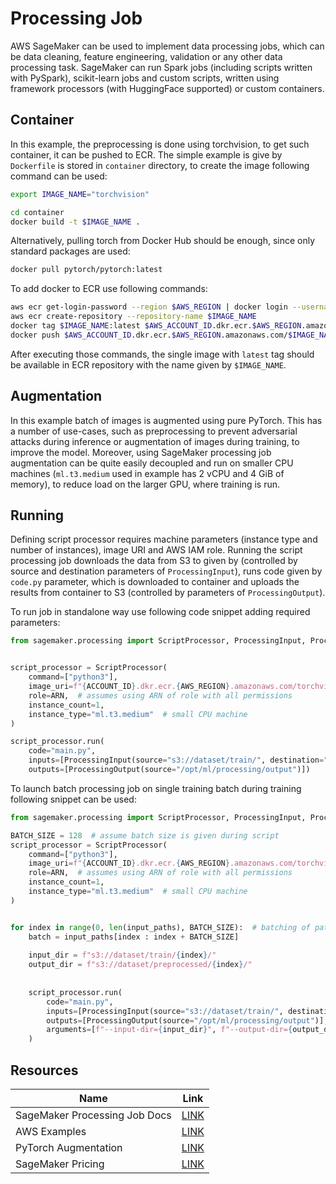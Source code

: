 # Processing Job

AWS SageMaker can be used to implement data processing jobs, which can be data cleaning, feature engineering, validation
or any other data processing task. SageMaker can run Spark jobs (including scripts written with PySpark), scikit-learn
jobs and custom scripts, written using framework processors (with HuggingFace supported) or custom containers.

## Container

In this example, the preprocessing is done using torchvision, to get such container, it can be pushed to ECR. The
simple example is give by `Dockerfile` is stored in `container` directory, to create the image following command
can be used:

```bash
export IMAGE_NAME="torchvision"

cd container
docker build -t $IMAGE_NAME .
```

Alternatively, pulling torch from Docker Hub should be enough, since only standard packages are used:

```bash
docker pull pytorch/pytorch:latest
```

To add docker to ECR use following commands:

```bash
aws ecr get-login-password --region $AWS_REGION | docker login --username AWS --password-stdin $AWS_ACCOUNT_ID.dkr.ecr.$AWS_REGION.amazonaws.com  # assume AWS variables are exported
aws ecr create-repository --repository-name $IMAGE_NAME
docker tag $IMAGE_NAME:latest $AWS_ACCOUNT_ID.dkr.ecr.$AWS_REGION.amazonaws.com/$IMAGE_NAME:latest
docker push $AWS_ACCOUNT_ID.dkr.ecr.$AWS_REGION.amazonaws.com/$IMAGE_NAME:latest
```

After executing those commands, the single image with `latest` tag should be available in ECR repository with the name
given by `$IMAGE_NAME`.

## Augmentation

In this example batch of images is augmented using pure PyTorch. This has a number of use-cases, such as preprocessing
to prevent adversarial attacks during inference or augmentation of images during training, to improve the model.
Moreover, using SageMaker processing job augmentation can be quite easily decoupled and run on smaller CPU machines
(`ml.t3.medium` used in example has 2 vCPU and 4 GiB of memory), to reduce load on the larger GPU, where training is run.

## Running

Defining script processor requires machine parameters (instance type and number of instances), image URI and AWS IAM
role. Running the script processing job downloads the data from S3 to given by (controlled by source and destination
parameters of `ProcessingInput`), runs code given by `code.py` parameter, which is downloaded to container and uploads 
the results from container to S3 (controlled by parameters of `ProcessingOutput`). 

To run job in standalone way use following code snippet adding required parameters:

```python
from sagemaker.processing import ScriptProcessor, ProcessingInput, ProcessingOutput


script_processor = ScriptProcessor(
    command=["python3"],
    image_uri=f"{ACCOUNT_ID}.dkr.ecr.{AWS_REGION}.amazonaws.com/torchvision:latest",
    role=ARN,  # assumes using ARN of role with all permissions
    instance_count=1,
    instance_type="ml.t3.medium"  # small CPU machine
)

script_processor.run(
    code="main.py",
    inputs=[ProcessingInput(source="s3://dataset/train/", destination="/opt/ml/processing/input")],
    outputs=[ProcessingOutput(source="/opt/ml/processing/output")])
```

To launch batch processing job on single training batch during training following snippet can be used:

```python
from sagemaker.processing import ScriptProcessor, ProcessingInput, ProcessingOutput

BATCH_SIZE = 128  # assume batch size is given during script
script_processor = ScriptProcessor(
    command=["python3"],
    image_uri=f"{ACCOUNT_ID}.dkr.ecr.{AWS_REGION}.amazonaws.com/torchvision:latest",
    role=ARN,  # assumes using ARN of role with all permissions
    instance_count=1,
    instance_type="ml.t3.medium"  # small CPU machine
)


for index in range(0, len(input_paths), BATCH_SIZE):  # batching of paths to input images
    batch = input_paths[index : index + BATCH_SIZE]
    
    input_dir = f"s3://dataset/train/{index}/"
    output_dir = f"s3://dataset/preprocessed/{index}/"
    
    
    script_processor.run(
        code="main.py",
        inputs=[ProcessingInput(source="s3://dataset/train/", destination="/opt/ml/processing/input")],
        outputs=[ProcessingOutput(source="/opt/ml/processing/output")],
        arguments=[f"--input-dir={input_dir}", f"--output-dir={output_dir}"]  # needs to handle arguments in script
    )
```

## Resources

| Name                          | Link                                                                                                                                      |
|-------------------------------|-------------------------------------------------------------------------------------------------------------------------------------------|
| SageMaker Processing Job Docs | [LINK](https://docs.aws.amazon.com/sagemaker/latest/dg/processing-job.html)                                                               |
| AWS Examples                  | [LINK](https://github.com/aws/amazon-sagemaker-examples/tree/main/sagemaker_processing/scikit_learn_data_processing_and_model_evaluation) |
| PyTorch Augmentation          | [LINK](https://pytorch.org/vision/stable/transforms.html)                                                                                 |
| SageMaker Pricing             | [LINK](https://aws.amazon.com/sagemaker/pricing/)                                                                                         |

